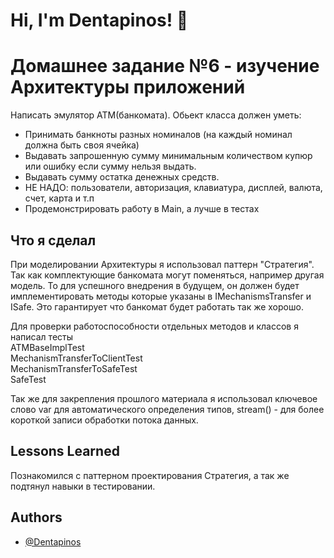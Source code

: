 
# Hi, I'm Dentapinos! 👋


# Домашнее задание №6 - изучение Архитектуры приложений 
Написать эмулятор ATM(банкомата). Обьект класса должен уметь:
* Принимать банкноты разных номиналов (на каждый номинал должна быть своя ячейка)
* Выдавать запрошенную сумму минимальным количеством купюр или ошибку если сумму нельзя выдать.
* Выдавать сумму остатка денежных средств.
* НЕ НАДО: пользователи, авторизация, клавиатура, дисплей, валюта, счет, карта и т.п
* Продемонстрировать работу в Main, а лучше в тестах

## Что я сделал
При моделировании Архитектуры я использовал паттерн "Стратегия". Так как комплектующие банкомата могут поменяться, например другая модель. 
То для успешного внедрения в будущем, он должен будет имплементировать методы которые указаны в IMechanismsTransfer и ISafe.
Это гарантирует что банкомат будет работать так же хорошо. 

Для проверки работоспособности отдельных методов и классов я написал тесты</br>
ATMBaseImplTest</br>
MechanismTransferToClientTest</br>
MechanismTransferToSafeTest</br>
SafeTest</br>


Так же для закрепления прошлого материала я использовал ключевое слово var для автоматического определения типов,
stream() - для более короткой записи обработки потока данных.


## Lessons Learned
Познакомился с паттерном проектирования Стратегия, а так же подтянул навыки в тестировании.

## Authors

- [@Dentapinos](https://github.com/Dentapinos)


